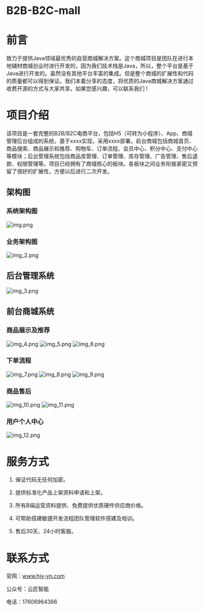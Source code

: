 # B2B-B2C-mall
# 前言

致力于提供Java领域最优秀的自营商城解决方案。这个商城项目是团队在进行本地辅材商城创业时进行开发的，因为我们技术栈是Java，所以，整个平台是基于Java进行开发的。虽然没有其他平台丰富的集成。但是整个商城的扩展性和代码的质量都可以得到保证。我们本着分享的态度，将优质的Java商城解决方案通过收费开源的方式与大家共享。如果您感兴趣，可以联系我们 !

# 项目介绍

该项目是一套完整的B2B/B2C电商平台，包括H5（可转为小程序）、App、商城管理后台组成的系统，基于xxxx实现，采用xxxx部署。前台商城包括商城首页、商品搜索、商品展示和推荐、购物车、订单流程、会员中心、积分中心、支付中心等模块；后台管理系统包括商品库管理、订单管理、库存管理、广告管理、售后退款、权限管理等。项目已经拥有了商城核心的板块。各板块之间业务衔接紧密又预留了很好的扩展性，方便以后进行二次开发。

## 架构图

### 系统架构图

![img.png](img.png)

### 业务架构图

![img_2.png](img_2.png)

## 后台管理系统

![img_3.png](img_3.png)

## 前台商城系统

### 商品展示及推荐

![img_4.png](img_4.png)
![img_5.png](img_5.png)
![img_6.png](img_6.png)
### 下单流程
![img_7.png](img_7.png)
![img_8.png](img_8.png)
![img_9.png](img_9.png)
### 商品售后
![img_10.png](img_10.png)
![img_11.png](img_11.png)
### 用户个人中心
![img_12.png](img_12.png)

# 服务方式

1. 保证代码无任何加密。

2. 提供标准化产品上架资料申请和上架。

3. 所有B端运营资料提供、免费提供优质硬件供应商价格。

4. 可帮助搭建敏捷开发流程团队管理软件搭建及培训。

5. 售后30天、24小时客服。

# 联系方式

官网：www.hjy-yn.com

公众号：云匠智能

电话：17606964366
